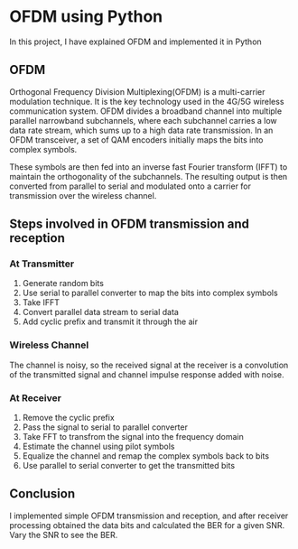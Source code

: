 # OFDM using Python
In this project, I have explained OFDM and implemented it in Python

## OFDM 
Orthogonal Frequency Division Multiplexing(OFDM) is a multi-carrier modulation technique. It is the key technology used in the 4G/5G wireless communication system. OFDM divides a broadband channel into multiple parallel narrowband subchannels, where each subchannel carries a low data rate stream, which sums up to a high data rate transmission. In an OFDM transceiver, a set of QAM encoders initially maps the bits into complex symbols. 

These symbols are then fed into an inverse fast Fourier transform (IFFT) to maintain the orthogonality of the subchannels. The resulting output is then converted from parallel to serial and modulated onto a carrier for transmission over the wireless channel.

## Steps involved in OFDM transmission and reception
### At Transmitter
1) Generate random bits
2) Use serial to parallel converter to map the bits into complex symbols
3) Take IFFT
4) Convert parallel data stream to serial data
5) Add cyclic prefix and transmit it through the air
### Wireless Channel
The channel is noisy, so the received signal at the receiver is a convolution of the transmitted signal and channel impulse response added with noise.

### At Receiver
1) Remove the cyclic prefix
2) Pass the signal to serial to parallel converter
3) Take FFT to transfrom the signal into the frequency domain
4) Estimate the channel using pilot symbols
5) Equalize the channel and remap the complex symbols back to bits
6) Use parallel to serial converter to get the transmitted bits

## Conclusion
I implemented simple OFDM transmission and reception, and after receiver processing obtained the data bits and calculated the BER for a given SNR. 
Vary the SNR to see the BER.
